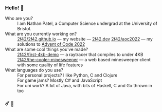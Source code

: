 ### Hello! 👋

<dl>
    <dt>Who are you?</dt>
    <dd>I am Nathan Patel, a Computer Science undergrad at the University of Bristol.</dd>
    <dt>What are you currently working on?</dt>
    <dd>
        <a href="https://github.com/2f42/2f42.github.io">2f42/2f42.github.io</a> &mdash; my website &mdash; <a href="https://2f42.dev">2f42.dev</a>
        <a href="https://github.com/2f42/aoc2022">2f42/aoc2022</a> &mdash; my solutions to <a href="https://adventofcode.com/2022/">Advent of Code 2022</a>
    </dd>
    <dt>What are some cool things you've made?</dt>
    <dd>
        <a href="https://github.com/2f42/first-4kb-demo">2f42/first-4kb-demo</a> &mdash;
        a raytracer that compiles to under 4KB<br />
        <a href="https://github.com/2f42/the-cooler-minesweeper">2f42/the-cooler-minesweeper</a> &mdash;
        a web based minesweeper client with some quality of life features
    </dd>
    <dt>What languages do you use?</dt>
    <dd>
        For personal projects? I like Python, C and Clojure<br />
        For game jams? Mostly C# and JavaScript<br />
        For uni work? A lot of Java, with bits of Haskell, C and Go thrown in too
    </dd>
</dl>

### ☄️ 🧅
